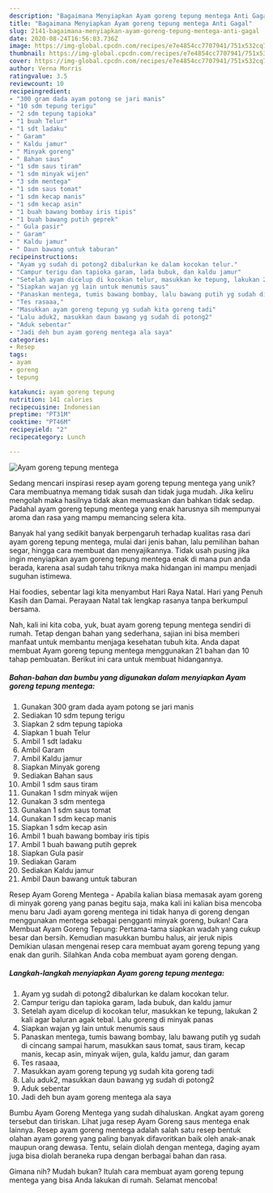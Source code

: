 ```yaml
---
description: "Bagaimana Menyiapkan Ayam goreng tepung mentega Anti Gagal"
title: "Bagaimana Menyiapkan Ayam goreng tepung mentega Anti Gagal"
slug: 2141-bagaimana-menyiapkan-ayam-goreng-tepung-mentega-anti-gagal
date: 2020-08-24T16:56:03.736Z
image: https://img-global.cpcdn.com/recipes/e7e4854cc7707941/751x532cq70/ayam-goreng-tepung-mentega-foto-resep-utama.jpg
thumbnail: https://img-global.cpcdn.com/recipes/e7e4854cc7707941/751x532cq70/ayam-goreng-tepung-mentega-foto-resep-utama.jpg
cover: https://img-global.cpcdn.com/recipes/e7e4854cc7707941/751x532cq70/ayam-goreng-tepung-mentega-foto-resep-utama.jpg
author: Verna Morris
ratingvalue: 3.5
reviewcount: 10
recipeingredient:
- "300 gram dada ayam potong se jari manis"
- "10 sdm tepung terigu"
- "2 sdm tepung tapioka"
- "1 buah Telur"
- "1 sdt ladaku"
- " Garam"
- " Kaldu jamur"
- " Minyak goreng"
- " Bahan saus"
- "1 sdm saus tiram"
- "1 sdm minyak wijen"
- "3 sdm mentega"
- "1 sdm saus tomat"
- "1 sdm kecap manis"
- "1 sdm kecap asin"
- "1 buah bawang bombay iris tipis"
- "1 buah bawang putih geprek"
- " Gula pasir"
- " Garam"
- " Kaldu jamur"
- " Daun bawang untuk taburan"
recipeinstructions:
- "Ayam yg sudah di potong2 dibalurkan ke dalam kocokan telur."
- "Campur terigu dan tapioka garam, lada bubuk, dan kaldu jamur"
- "Setelah ayam dicelup di kocokan telur, masukkan ke tepung, lakukan 2 kali agar baluran agak tebal. Lalu goreng di minyak panas"
- "Siapkan wajan yg lain untuk menumis saus"
- "Panaskan mentega, tumis bawang bombay, lalu bawang putih yg sudah di cincang sampai harum, masukkan saus tomat, saus tiram, kecap manis, kecap asin, minyak wijen, gula, kaldu jamur, dan garam"
- "Tes rasaaa,"
- "Masukkan ayam goreng tepung yg sudah kita goreng tadi"
- "Lalu aduk2, masukkan daun bawang yg sudah di potong2"
- "Aduk sebentar"
- "Jadi deh bun ayam goreng mentega ala saya"
categories:
- Resep
tags:
- ayam
- goreng
- tepung

katakunci: ayam goreng tepung 
nutrition: 141 calories
recipecuisine: Indonesian
preptime: "PT31M"
cooktime: "PT46M"
recipeyield: "2"
recipecategory: Lunch

---
```



![Ayam goreng tepung mentega](https://img-global.cpcdn.com/recipes/e7e4854cc7707941/751x532cq70/ayam-goreng-tepung-mentega-foto-resep-utama.jpg)

Sedang mencari inspirasi resep ayam goreng tepung mentega yang unik? Cara membuatnya memang tidak susah dan tidak juga mudah. Jika keliru mengolah maka hasilnya tidak akan memuaskan dan bahkan tidak sedap. Padahal ayam goreng tepung mentega yang enak harusnya sih mempunyai aroma dan rasa yang mampu memancing selera kita.

Banyak hal yang sedikit banyak berpengaruh terhadap kualitas rasa dari ayam goreng tepung mentega, mulai dari jenis bahan, lalu pemilihan bahan segar, hingga cara membuat dan menyajikannya. Tidak usah pusing jika ingin menyiapkan ayam goreng tepung mentega enak di mana pun anda berada, karena asal sudah tahu triknya maka hidangan ini mampu menjadi suguhan istimewa.

Hai foodies, sebentar lagi kita menyambut Hari Raya Natal. Hari yang Penuh Kasih dan Damai. Perayaan Natal tak lengkap rasanya tanpa berkumpul bersama.


Nah, kali ini kita coba, yuk, buat ayam goreng tepung mentega sendiri di rumah. Tetap dengan bahan yang sederhana, sajian ini bisa memberi manfaat untuk membantu menjaga kesehatan tubuh kita. Anda dapat membuat Ayam goreng tepung mentega menggunakan 21 bahan dan 10 tahap pembuatan. Berikut ini cara untuk membuat hidangannya.

<!--inarticleads1-->

##### Bahan-bahan dan bumbu yang digunakan dalam menyiapkan Ayam goreng tepung mentega:

1. Gunakan 300 gram dada ayam potong se jari manis
1. Sediakan 10 sdm tepung terigu
1. Siapkan 2 sdm tepung tapioka
1. Siapkan 1 buah Telur
1. Ambil 1 sdt ladaku
1. Ambil  Garam
1. Ambil  Kaldu jamur
1. Siapkan  Minyak goreng
1. Sediakan  Bahan saus
1. Ambil 1 sdm saus tiram
1. Gunakan 1 sdm minyak wijen
1. Gunakan 3 sdm mentega
1. Gunakan 1 sdm saus tomat
1. Gunakan 1 sdm kecap manis
1. Siapkan 1 sdm kecap asin
1. Ambil 1 buah bawang bombay iris tipis
1. Ambil 1 buah bawang putih geprek
1. Siapkan  Gula pasir
1. Sediakan  Garam
1. Sediakan  Kaldu jamur
1. Ambil  Daun bawang untuk taburan


Resep Ayam Goreng Mentega - Apabila kalian biasa memasak ayam goreng di minyak goreng yang panas begitu saja, maka kali ini kalian bisa mencoba menu baru Jadi ayam goreng mentega ini tidak hanya di goreng dengan menggunakan mentega sebagai pengganti minyak goreng, bukan! Cara Membuat Ayam Goreng Tepung: Pertama-tama siapkan wadah yang cukup besar dan bersih. Kemudian masukkan bumbu halus, air jeruk nipis Demikian ulasan mengenai resep cara membuat ayam goreng tepung yang enak dan gurih. Silahkan Anda coba membuat ayam goreng dengan. 

<!--inarticleads2-->

##### Langkah-langkah menyiapkan Ayam goreng tepung mentega:

1. Ayam yg sudah di potong2 dibalurkan ke dalam kocokan telur.
1. Campur terigu dan tapioka garam, lada bubuk, dan kaldu jamur
1. Setelah ayam dicelup di kocokan telur, masukkan ke tepung, lakukan 2 kali agar baluran agak tebal. Lalu goreng di minyak panas
1. Siapkan wajan yg lain untuk menumis saus
1. Panaskan mentega, tumis bawang bombay, lalu bawang putih yg sudah di cincang sampai harum, masukkan saus tomat, saus tiram, kecap manis, kecap asin, minyak wijen, gula, kaldu jamur, dan garam
1. Tes rasaaa,
1. Masukkan ayam goreng tepung yg sudah kita goreng tadi
1. Lalu aduk2, masukkan daun bawang yg sudah di potong2
1. Aduk sebentar
1. Jadi deh bun ayam goreng mentega ala saya


Bumbu Ayam Goreng Mentega yang sudah dihaluskan. Angkat ayam goreng tersebut dan tiriskan. Lihat juga resep Ayam Goreng saus mentega enak lainnya. Resep ayam goreng mentega adalah salah satu resep bentuk olahan ayam goreng yang paling banyak difavoritkan baik oleh anak-anak maupun orang dewasa. Tentu, selain diolah dengan mentega, daging ayam juga bisa diolah beraneka rupa dengan berbagai bahan dan rasa. 

Gimana nih? Mudah bukan? Itulah cara membuat ayam goreng tepung mentega yang bisa Anda lakukan di rumah. Selamat mencoba!
